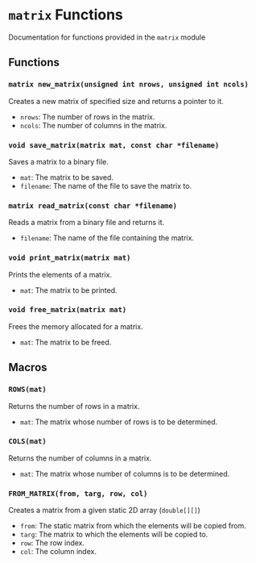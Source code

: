 # `matrix` Functions

Documentation for functions provided in the `matrix` module

## Functions

### `matrix new_matrix(unsigned int nrows, unsigned int ncols)`

Creates a new matrix of specified size and returns a pointer to it.

- `nrows`: The number of rows in the matrix.
- `ncols`: The number of columns in the matrix.

### `void save_matrix(matrix mat, const char *filename)`

Saves a matrix to a binary file.

- `mat`: The matrix to be saved.
- `filename`: The name of the file to save the matrix to.

### `matrix read_matrix(const char *filename)`

Reads a matrix from a binary file and returns it.

- `filename`: The name of the file containing the matrix.

### `void print_matrix(matrix mat)`

Prints the elements of a matrix.

- `mat`: The matrix to be printed.

### `void free_matrix(matrix mat)`

Frees the memory allocated for a matrix.

- `mat`: The matrix to be freed.

## Macros

### `ROWS(mat)`

Returns the number of rows in a matrix.

- `mat`: The matrix whose number of rows is to be determined.

### `COLS(mat)`

Returns the number of columns in a matrix.

- `mat`: The matrix whose number of columns is to be determined.

### `FROM_MATRIX(from, targ, row, col)`

Creates a matrix from a given static 2D array (`double[][]`)

- `from`: The static matrix from which the elements will be copied from.
- `targ`: The matrix to which the elements will be copied to.
- `row`: The row index.
- `col`: The column index.

